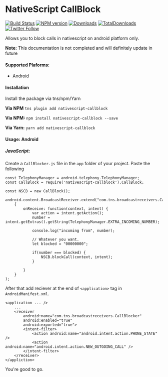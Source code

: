 # NativeScript CallBlock

[![Build Status](https://travis-ci.org/SalehMahmood/nativescript-callblock.svg?branch=master)](https://travis-ci.org/SalehMahmood/nativescript-callblock)
[![NPM version][npm-image]][npm-url]
[![Downloads][downloads-image]][npm-url]
[![TotalDownloads][total-downloads-image]][npm-url]
[![Twitter Follow][twitter-image]][twitter-url]

[npm-image]:http://img.shields.io/npm/v/nativescript-callblock.svg
[npm-url]:https://npmjs.org/package/nativescript-callblock
[downloads-image]:http://img.shields.io/npm/dm/nativescript-callblock.svg
[total-downloads-image]:http://img.shields.io/npm/dt/nativescript-callblock.svg?label=total%20downloads
[twitter-image]:https://img.shields.io/twitter/follow/thesalehmahmood.svg?style=social&label=Follow%20me
[twitter-url]:https://twitter.com/thesalehmahmood

Allows you to block calls in nativescript on android platform only.

**Note:**  This documentation is not completed and will definitely update in future

#### Supported Plaforms:

- Android

#### Installation

Install the package via tns/npm/Yarn

**Via NPM**
`tns plugin add nativescript-callblock`

**Via NPM:**
`npm install nativescript-callblock --save`

**Via Yarn:**
`yarn add nativescript-callblock`

#### Usage: Android

##### JavaScript:
Create a `CallBlocker.js` file in the `app` folder of your project. Paste the following

    const TelephonyManager = android.telephony.TelephonyManager;
    const CallBlock = require('nativescript-callblock').CallBlock;

    const NSCB = new CallBlock();

    android.content.BroadcastReceiver.extend("com.tns.broadcastreceivers.CallBlocker", 
        {
            onReceive: function(context, intent) {
                var action = intent.getAction();
                number = intent.getExtras().getString(TelephonyManager.EXTRA_INCOMING_NUMBER);
                
                console.log("incoming from", number);

                // Whatever you want.
                let blocked = "00000000";
                
                if(number === blocked) {
                    NSCB.blockCall(context, intent);
                }

            }
        }
    );

After that add reciever at the end of `<application>` tag in `AndroidManifest.xml`.

    <application ... />
        ...
		<receiver
			android:name="com.tns.broadcastreceivers.CallBlocker"
			android:enabled="true"
			android:exported="true">
			<intent-filter>
				<action android:name="android.intent.action.PHONE_STATE" />
				<action android:name="android.intent.action.NEW_OUTGOING_CALL" />
			</intent-filter>
		</receiver>
    </appliction>

You're good to go.
